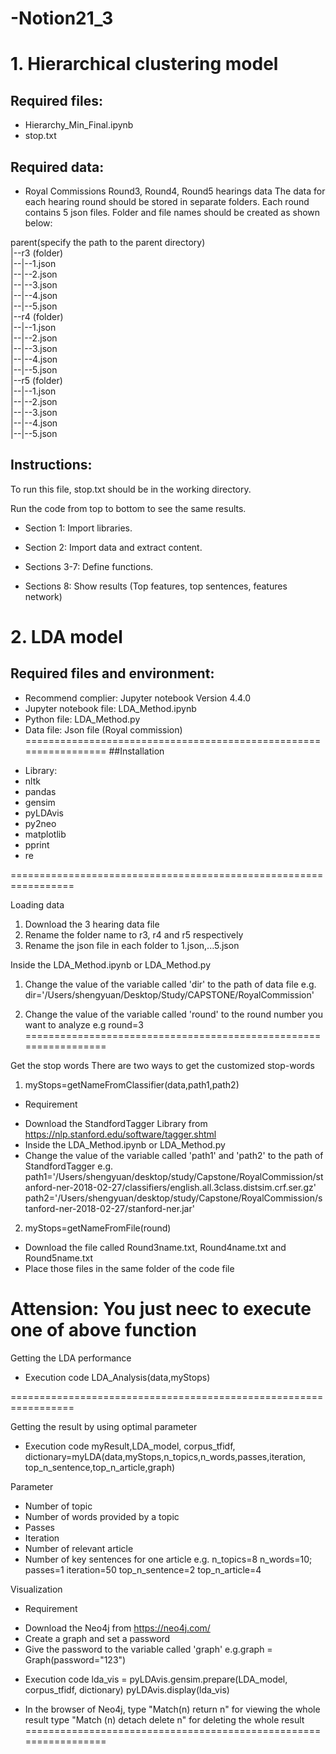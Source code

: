 # -Notion21_3

# 1. Hierarchical clustering model
## Required files:
 - Hierarchy_Min_Final.ipynb
 - stop.txt

## Required data:
 - Royal Commissions Round3, Round4, Round5 hearings data
 The data for each hearing round should be stored in separate folders. Each round contains 5 json files. Folder and file names should be created as shown below:

parent(specify the path to the parent directory)<br>
|--r3 (folder)<br>
|--|--1.json<br>
|--|--2.json<br>
|--|--3.json<br>
|--|--4.json<br>
|--|--5.json<br>
|--r4 (folder)<br>
|--|--1.json<br>
|--|--2.json<br>
|--|--3.json<br>
|--|--4.json<br>
|--|--5.json<br>
|--r5 (folder)<br>
|--|--1.json<br>
|--|--2.json<br>
|--|--3.json<br>
|--|--4.json<br>
|--|--5.json<br>

## Instructions:

To run this file, stop.txt should be in the working directory.

Run the code from top to bottom to see the same results.

 - Section 1: Import libraries.

 - Section 2: Import data and extract content.

 - Sections 3-7: Define functions.

 - Sections 8: Show results (Top features, top sentences, features network)
 
# 2. LDA model
## Required files and environment:
 - Recommend complier: Jupyter notebook Version 4.4.0
 - Jupyter notebook file: LDA_Method.ipynb
 - Python file: LDA_Method.py
 - Data file: Json file (Royal commission)
=================================================================
##Installation
* Library:
* nltk
* pandas
* gensim
* pyLDAvis
* py2neo
* matplotlib
* pprint
* re

=================================================================

Loading data
1. Download the 3 hearing data file 
2. Rename the folder name to r3, r4 and r5 respectively
3. Rename the json file in each folder to 1.json,...5.json


Inside the LDA_Method.ipynb or LDA_Method.py
1. Change the value of the variable called 'dir' to the path of data file
e.g. dir='/Users/shengyuan/Desktop/Study/CAPSTONE/RoyalCommission'

2. Change the value of the variable called 'round' to the round number you want to analyze
e.g round=3                                                   
=================================================================

Get the stop words
There are two ways to get the customized stop-words
1. myStops=getNameFromClassifier(data,path1,path2)

- Requirement
* Download the StandfordTagger Library from https://nlp.stanford.edu/software/tagger.shtml
* Inside the LDA_Method.ipynb or LDA_Method.py
* Change the value of the variable called 'path1' and 'path2' to the path of StandfordTagger
e.g. path1='/Users/shengyuan/desktop/study/Capstone/RoyalCommission/stanford-ner-2018-02-27/classifiers/english.all.3class.distsim.crf.ser.gz'
path2='/Users/shengyuan/desktop/study/Capstone/RoyalCommission/stanford-ner-2018-02-27/stanford-ner.jar'

2. myStops=getNameFromFile(round)
* Download the file called Round3name.txt, Round4name.txt and Round5name.txt 
* Place those files in the same folder of the code file

Attension: You just neec to execute one of above function
=================================================================
Getting the LDA performance
- Execution code
LDA_Analysis(data,myStops)

=================================================================

Getting the result by using optimal parameter
- Execution code
myResult,LDA_model, corpus_tfidf, dictionary=myLDA(data,myStops,n_topics,n_words,passes,iteration, top_n_sentence,top_n_article,graph)

Parameter
* Number of topic
* Number of words provided by a topic
* Passes
* Iteration
* Number of relevant article
* Number of key sentences for one article
e.g.
n_topics=8
n_words=10;
passes=1
iteration=50
top_n_sentence=2
top_n_article=4

Visualization

- Requirement
* Download the Neo4j from https://neo4j.com/
* Create a graph and set a password
* Give the password to the variable called 'graph'
e.g.graph = Graph(password="123")

- Execution code
lda_vis = pyLDAvis.gensim.prepare(LDA_model, corpus_tfidf, dictionary)
pyLDAvis.display(lda_vis)

* In the browser of Neo4j, type "Match(n) return n" for viewing the whole result
type "Match (n) detach delete n" for deleting the whole result
=================================================================
